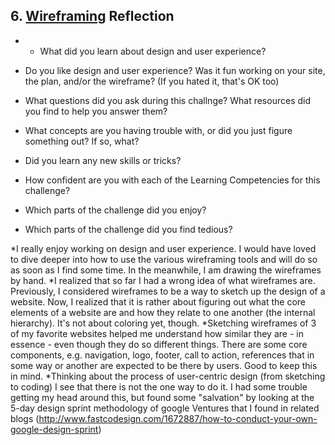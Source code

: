 ## 6. [Wireframing](6_wireframing/readme.md) Reflection

* * What did you learn about design and user experience? 
* Do you like design and user experience? Was it fun working on your site, the plan, and/or the wireframe? (If you hated it, that's OK too)

* What questions did you ask during this challnge? What resources did you find to help you answer them?  
* What concepts are you having trouble with, or did you just figure something out? If so, what?  
* Did you learn any new skills or tricks?
* How confident are you with each of the Learning Competencies for this challenge? 
* Which parts of the challenge did you enjoy?
* Which parts of the challenge did you find tedious?

*I really enjoy working on design and user experience. I would have loved to dive deeper into how to use the various wireframing tools and will do so as soon as I find some time. In the meanwhile, I am drawing the wireframes by hand.
*I realized that so far I had a wrong idea of what wireframes are. Previously, I considered wireframes to be a way to sketch up the design of a website. Now, I realized that it is rather about figuring out what the core elements of a website are and how they relate to one another (the internal hierarchy). It's not about coloring yet, though.
*Sketching wireframes of 3 of my favorite websites helped me understand how similar they are  - in essence - even though they do so different things. There are some core components, e.g. navigation, logo, footer, call to action, references that in some way or another are expected to be there by users. Good to keep this in mind.
*Thinking about the process of user-centric design (from sketching to coding) I see that there is not the one way to do it. I had some trouble getting my head around this, but found some "salvation" by looking at the 5-day design sprint methodology of google Ventures that I found in related blogs (http://www.fastcodesign.com/1672887/how-to-conduct-your-own-google-design-sprint) 